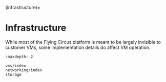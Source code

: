 (infrastructure)=

# Infrastructure

While most of the Flying Circus platform is meant to be largely invisible to
customer VMs, some implementation details do affect VM operation.

```{toctree}
:maxdepth: 2

vms/index
networking/index
storage
```

